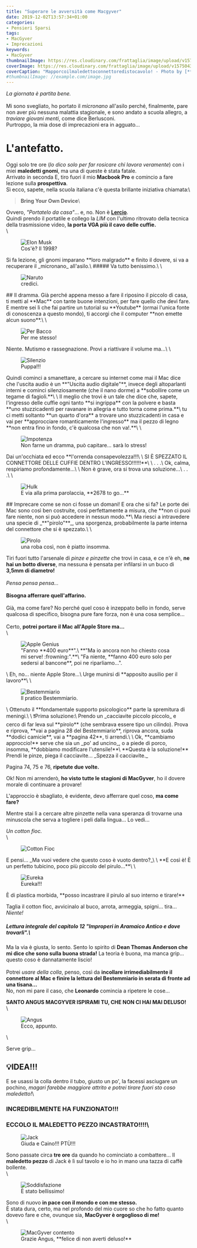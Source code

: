 ```yaml
---
title: "Superare le avversità come Macgyver"
date: 2019-12-02T13:57:34+01:00
categories:
- Pensieri Sparsi
tags:
- MacGyver
- Imprecazioni
keywords:
- MacGyver
thumbnailImage: https://res.cloudinary.com/frattaglia/image/upload/v1575043262/macgyver/mg-urlo.jpg
coverImage: https://res.cloudinary.com/frattaglia/image/upload/v1575043262/macgyver/mg-urlo.jpg
coverCaption: "Mapporcoilmaledettoconnettoredistocavolo! - Photo by [**Jason Hafso**] (https://unsplash.com/@jasonhafso) on [*Unsplash*](https://unsplash.com/)"
#thumbnailImage: //example.com/image.jpg
---
```

_La giornata è partita bene._\
\
Mi sono svegliato, ho portato il _micronano_ all'asilo perché, finalmente, pare non aver più nessuna malattia stagionale, e sono andato a scuola allegro, a _traviare giovani menti_, come dice Berlusconi.\
Purtroppo, la mia dose di imprecazioni era in agguato...

<!--more-->
# L'antefatto.
Oggi solo tre ore (_lo dico solo per far rosicare chi lavora veramente_) con i miei **maledetti gnomi**, ma una di queste è stata fatale.\
Arrivato in seconda E, tiro fuori il mio **Macbook Pro** e comincio a fare lezione sulla **prospettiva**.\
Sì ecco, sapete, nella scuola italiana c'è questa brillante iniziativa chiamata:\

>**Bring Your Own Device**\

Ovvero, _"Portatelo da casa"_... e, no. Non è [**Lercio**](https://www.orizzontescuola.it/scuola-si-apre-al-byod-tutti-scuola-smartphone-e-tablet/).\
Quindi prendo il portatile e collego la _LIM_ con l'ultimo ritrovato della tecnica della trasmissione video, **la porta VGA più il cavo delle cuffie.**\
\
<div class="outer">
<figure>
  <img src="https://res.cloudinary.com/frattaglia/image/upload/v1575292213/macgyver/elon-musk_qhcyef.jpg" alt="Elon Musk">
  <figcaption>Cos'è? Il 1998?</figcaption>
</figure>
</div>
Si fa lezione, gli gnomi imparano **loro malgrado** e finito il dovere, si va a recuperare il _micronano_ all'asilo.\
##### Va tutto benissimo.\
\
<div class="outer">
<figure>
  <img src="https://res.cloudinary.com/frattaglia/image/upload/v1575292245/macgyver/naruto_tzsi93.jpg" alt="Naruto">
  <figcaption>credici.</figcaption>
</figure>
</div>
## Il dramma.
Già perché appena messo a fare il riposino il piccolo di casa, ti metti al **Mac** con tante buone intenzioni, per fare quello che devi fare. E mentre sei lì che fai partire un tutorial su **Youtube** (ormai l'unica fonte di conoscenza a questo mondo), ti accorgi che il computer **non emette alcun suono**.\
\
<div class="outer">
<figure>
  <img src="https://res.cloudinary.com/frattaglia/image/upload/v1575292337/macgyver/bacco_lduxlb.jpg" alt="Per Bacco">
  <figcaption>Per me stesso!</figcaption>
</figure>
</div>
Niente. Mutismo e rassegnazione. Provi a riattivare il volume ma...\
\
<div class="outer">
<figure>
  <img src="https://res.cloudinary.com/frattaglia/image/upload/c_scale,w_224/v1575047516/macgyver/hDq0N_qwys4z.png" alt="Silenzio">
  <figcaption>Puppa!!!</figcaption>
</figure>
</div>
Quindi cominci a smanettare, a cercare su internet come mai il Mac dice che l'uscita audio è un **"Uscita audio digitale"**, invece degli altoparlanti interni e cominci silenziosamente (che il nano dorme) a **sobollire come un tegame di fagioli.**\
\
Il meglio che trovi è un tale che dice che, sapete, l'ingresso delle cuffie ogni tanto **si ingrippa** con la polvere e basta **uno stuzzicadenti per ravanare in allegria e tutto torna come prima.**\
tu ci metti soltanto **un quarto d'ora** a trovare uno stuzzicadenti in casa e vai per **approcciare romanticamente l'ingresso** ma il pezzo di legno **non entra fino in fondo, c'è qualcosa che non va!.**\
\
<div class="outer">
<figure>
  <img src="https://res.cloudinary.com/frattaglia/image/upload/v1575292413/macgyver/impotenza_segpxg.jpg" alt="Impotenza">
  <figcaption>Non farne un dramma, può capitare... sarà lo stress!</figcaption>
</figure>
</div>
Dai un'occhiata ed ecco **l'orrenda consapevolezza!!!\
\
SI È SPEZZATO IL CONNETTORE DELLE CUFFIE DENTRO L'INGRESSO!!!!!!**\
\
. . .\
Ok, calma, respiriamo profondamente...\
\
Non è grave, ora si trova una soluzione...\
. . .\
\
<div class="outer">
<figure>
  <img src="https://res.cloudinary.com/frattaglia/image/upload/v1575292496/macgyver/hulk_so2lxk.jpg" alt="Hulk">
  <figcaption>E via alla prima parolaccia, **2678 to go...**</figcaption>
</figure>
</div>
## Imprecare come se non ci fosse un domani!
E ora che si fa? Le porte dei Mac sono così ben costruite, così perfettamente a misura, che **non ci puoi fare niente, non si può accedere in nessun modo.**\
Ma riesci a intravedere una specie di _**"pirolo"**_, una sporgenza, probabilmente la parte interna del connettore che si è spezzato.\
\
<div class="outer">
<figure>
  <img src="https://res.cloudinary.com/frattaglia/image/upload/v1575292623/macgyver/plug_mr1vpc.jpg" alt="Pirolo">
  <figcaption>una roba così, non è piatto insomma.</figcaption>
</figure>
</div>

Tiri fuori tutto l'arsenale di _pinze e pinzette_ che trovi in casa, e ce n'è eh, **ne hai un botto diverse**, ma nessuna è pensata per infilarsi in un buco di **3,5mm di diametro!**\
\
_Pensa pensa pensa..._\
\
**Bisogna afferrare quell'affarino.**\
\
Già, ma come fare? No perché quel coso è inzeppato bello in fondo, serve qualcosa di specifico, bisogna pure fare forza, non è una cosa semplice...\
\
Certo, **potrei portare il Mac all'Apple Store ma...**\
\
<div class="outer">
<figure>
  <img src="https://res.cloudinary.com/frattaglia/image/upload/v1575050165/macgyver/dipendenti_Apple_store_er48zl.jpg" alt="Apple Genius">
  <figcaption>"Fanno **400 euro**".\
  **"Ma io ancora non ho chiesto cosa mi serve! :frowning:".**\
  "Fa niente, **fanno 400 euro solo per sedersi al bancone**, poi ne riparliamo...".  </figcaption>
</figure>
</div>\
Eh, no... niente Apple Store...\
Urge munirsi di **apposito ausilio per il lavoro**\
\
<div class="outer">
<figure>
  <img src="https://res.cloudinary.com/frattaglia/image/upload/v1575292756/macgyver/bestemmiario_rhccap.jpg" alt="Bestemmiario">
  <figcaption>Il pratico Bestemmiario.</figcaption>
</figure>
</div>\
Ottenuto il **fondamentale supporto psicologico** parte la spremitura di meningi.\
\
❗Prima soluzione:\
Prendo un _cacciavite piccolo piccolo_ e cerco di far leva sul **pirolo** (che sembrava essere tipo un cilindo).
Prova e riprova, **vai a pagina 28 del Bestemmiario**, riprova ancora, suda **dodici camicie**, vai a **pagina 42**, ti arrendi.\
\
Ok, **cambiamo approccio!** serve che sia un _po' ad uncino_, o a piede di porco, insomma, **dobbiamo modificare l'utensile!**\
**Questa è la soluzione!**
Prendi le pinze, piega il cacciavite...
_Spezza il cacciavite._

Pagina 74, 75 e 76, **ripetute due volte.**

Ok! Non mi arrenderò, **ho visto tutte le stagioni di MacGyver**, ho il dovere morale di continuare a provare!

L'approccio è sbagliato, è evidente, devo afferrare quel coso, **ma come fare?**

Mentre stai lì a cercare altre pinzette nella vana speranza di trovarne una minuscola che serva a togliere i peli dalla lingua...
Lo vedi...

_Un cotton fioc._\
\
<div class="outer">
<figure>
  <img src="https://res.cloudinary.com/frattaglia/image/upload/v1575292822/macgyver/cottonfioc_m93phh.jpg" alt="Cotton Fioc">
  <figcaption></figcaption>
</figure>
</div>
E pensi...
_Ma vuoi vedere che questo coso è vuoto dentro?_\
\
**E così è! È un perfetto tubicino, poco più piccolo del pirulo...**\
\
<div class="outer">
<figure>
  <img src="https://res.cloudinary.com/frattaglia/image/upload/v1575292874/macgyver/tubo_qrqfn7.jpg" alt="Eureka">
  <figcaption>Eureka!!!</figcaption>
</figure>
</div>
È di plastica morbida, **posso incastrare il pirulo al suo interno e tirare!**

Taglia il cotton fioc, avvicinalo al buco, arrota, armeggia, spigni... tira...
_Niente!_

##### Lettura integrale del capitolo 12 **"Improperi in Aramaico Antico e dove trovarli".**\

Ma la via è giusta, lo sento. Sento lo spirito di **Dean Thomas Anderson che mi dice che sono sulla buona strada!**
La teoria è buona, ma manca grip... questo coso è dannatamente liscio!\
\
Potrei _usare della colla_, penso, così da **incollare irrimediabilmente il connettore al Mac e finire la lettura del Bestemmiario in serata di fronte ad una tisana...**\
No, non mi pare il caso, che **Leonardo** comincia a ripetere le cose...

**SANTO ANGUS MACGYVER ISPIRAMI TU, CHE NON CI HAI MAI DELUSO!**\
\
<div class="outer">
<figure>
  <img src="https://res.cloudinary.com/frattaglia/image/upload/v1575114106/macgyver/macgyver_xcpvww.jpg" alt="Angus "Mac" MAcGyver">
  <figcaption>Ecco, appunto.</figcaption>
</figure>
</div>\

Serve grip...

## 💡IDEA!!!

E se usassi la colla dentro il tubo, giusto un po', la facessi asciugare un pochino, _magari farebbe maggiore attrito e potrei tirare fuori sto coso maledetto!_\

### INCREDIBILMENTE HA FUNZIONATO!!!

### ECCOLO IL MALEDETTO PEZZO INCASTRATO!!!!\

<div class="outer">
<figure>
  <img src="https://res.cloudinary.com/frattaglia/image/upload/v1575292936/macgyver/jack_fw0fhw.jpg" alt="Jack">
  <figcaption>Giuda e Caino!!! PTÙ!!!</figcaption>
</figure>
</div>

Sono passate circa **tre ore** da quando ho cominciato a combattere... Il **maledetto pezzo** di Jack è lì sul tavolo e io ho in mano una tazza di caffè bollente.\
\
<div class="outer">
<figure>
  <img src="https://res.cloudinary.com/frattaglia/image/upload/v1575293088/macgyver/its-complicated_wm2qkw.jpg" alt="Soddisfazione">
  <figcaption>È stato bellissimo!</figcaption>
</figure>
</div>

Sono di nuovo **in pace con il mondo e con me stesso.**\
È stata dura, certo, ma nel profondo del mio cuore so che ho fatto quanto dovevo fare e che, ovunque sia, **MacGyver è orgoglioso di me!**\
\
<div class="outer">
<figure>
  <img src="https://res.cloudinary.com/frattaglia/image/upload/v1575293166/macgyver/macgyverorgoglio_yjnv18.jpg" alt="MacGyver contento">
  <figcaption>Grazie Angus, **felice di non averti deluso!**</figcaption>
</figure>
</div>

